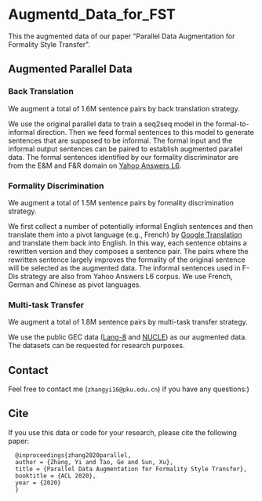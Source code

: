 # Augmentd_Data_for_FST
This the augmented data of our paper "Parallel Data Augmentation for Formality Style Transfer".
## Augmented Parallel Data
### Back Translation
We augment a total of 1.6M sentence pairs by back translation strategy.

We use the original parallel data to train a seq2seq model in the formal-to-informal direction. Then we feed formal sentences to this model to generate sentences that are supposed to be informal. The formal input and the informal output sentences can be paired to establish augmented parallel data. The formal sentences identified by our formality discriminator are from the E\&M and F\&R domain on [Yahoo Answers L6](https://webscope.sandbox.yahoo.com/catalog.php).

### Formality Discrimination
We augment a total of 1.5M sentence pairs by formality discrimination strategy. 

We first collect a number of potentially informal English sentences and then translate them into a pivot language (e.g., French) by [Google Translation](https://translate.google.com/) and translate them back into English. In this way, each sentence obtains a rewritten version and they composes a sentence pair. The pairs where the rewritten sentence largely improves the formality of the original sentence will be selected as the augmented data. The informal sentences used in F-Dis strategy are also from Yahoo Answers L6 corpus. We use French, German and Chinese as pivot languages.

### Multi-task Transfer
We augment a total of 1.8M sentence pairs by multi-task transfer strategy.

We use the public GEC data ([Lang-8](http://lang-8.com) and [NUCLE](https://www.comp.nus.edu.sg/~nlp/corpora.html)) as our augmented data. The datasets can be requested for research purposes.

## Contact
Feel free to contact me (`zhangyi16@pku.edu.cn`) if you have any questions:)

## Cite
If you use this data or code for your research, please cite the following paper:
```
  @inproceedings{zhang2020parallel,  
  author = {Zhang, Yi and Tao, Ge and Sun, Xu},  
  title = {Parallel Data Augmentation for Formality Style Transfer},  
  booktitle = {ACL 2020},  
  year = {2020}  
  }  
 ```
